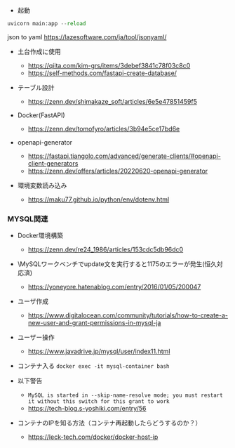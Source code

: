- 起動
```py
uvicorn main:app --reload
```
json to yaml
https://lazesoftware.com/ja/tool/jsonyaml/

- 土台作成に使用
  - https://qiita.com/kim-grs/items/3debef3841c78f03c8c0
  - https://self-methods.com/fastapi-create-database/

- テーブル設計
  - https://zenn.dev/shimakaze_soft/articles/6e5e47851459f5

- Docker(FastAPI)
  - https://zenn.dev/tomofyro/articles/3b94e5ce17bd6e

- openapi-generator
  - https://fastapi.tiangolo.com/advanced/generate-clients/#openapi-client-generators
  - https://zenn.dev/offers/articles/20220620-openapi-generator

- 環境変数読み込み
  - https://maku77.github.io/python/env/dotenv.html

### MYSQL関連
- Docker環境構築
  - https://zenn.dev/re24_1986/articles/153cdc5db96dc0
- \MySQLワークベンチでupdate文を実行すると1175のエラーが発生(恒久対応済)
  - https://yoneyore.hatenablog.com/entry/2016/01/05/200047
- ユーザ作成
  - https://www.digitalocean.com/community/tutorials/how-to-create-a-new-user-and-grant-permissions-in-mysql-ja
- ユーザー操作
  - https://www.javadrive.jp/mysql/user/index11.html
- コンテナ入る
    `docker exec -it mysql-container bash`

- 以下警告
  - `MySQL is started in --skip-name-resolve mode; you must restart it without this switch for this grant to work`
  - https://tech-blog.s-yoshiki.com/entry/56

- コンテナのIPを知る方法（コンテナ再起動したらどうするのか？）
  - https://leck-tech.com/docker/docker-host-ip